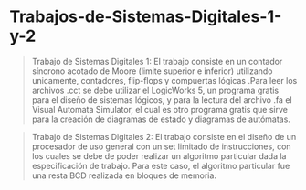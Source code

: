 # Trabajos-de-Sistemas-Digitales-1-y-2

> Trabajo de Sistemas Digitales 1: El trabajo consiste en un contador síncrono acotado de Moore (limite superior e inferior) utilizando unicamente, contadores, flip-flops y compuertas lógicas .Para leer los archivos .cct se debe utilizar el LogicWorks 5, un programa gratis para el diseño de sistemas lógicos, y para la lectura del archivo .fa el Visual Automata Simulator, el cual es otro programa gratis que sirve para la creación de diagramas de estado y diagramas de autómatas.

> Trabajo de Sistemas Digitales 2: El trabajo consiste en el diseño de un procesador de uso general con un set limitado de instrucciones, con los cuales se debe de poder realizar un algoritmo particular dada la especificación de trabajo. Para este caso, el algoritmo particular fue una resta BCD realizada en bloques de memoria.  
